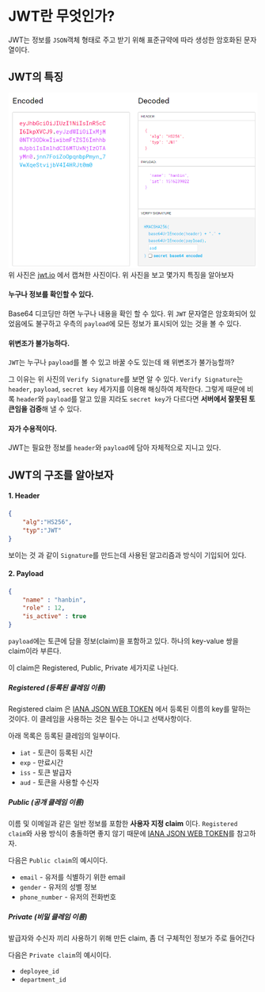 # JWT란 무엇인가?
JWT는 정보를 `JSON`객체 형태로 주고 받기 위해 표준규약에 따라 생성한 암호화된 문자열이다.

## JWT의 특징
[!['what-is-JWT-01'](../images/what-is-JWT-01.png)](https://jwt.io/)
위 사진은 [jwt.io](https://jwt.io/) 에서 캡쳐한 사진이다. 위 사진을 보고 몇가지 특징을 알아보자
#### 누구나 정보를 확인할 수 있다.
Base64 디코딩만 하면 누구나 내용을 확인 할 수 있다. 위 `JWT` 문자열은 암호화되어 있었음에도 불구하고 우측의 `payload`에 모든 정보가 표시되어 있는 것을 볼 수 있다.

#### 위변조가 불가능하다.
`JWT`는 누구나 `payload`를 볼 수 있고 바꿀 수도 있는데 왜 위변조가 불가능할까? 

그 이유는 위 사진의 `Verify Signature`를 보면 알 수 있다. `Verify Signature`는 `header`, `payload`, `secret key` 세가지를 이용해 해싱하여 제작한다. 그렇게 때문에 비록 `header`와 `payload`를 알고 있을 지라도 `secret key`가 다르다면 **서버에서 잘못된 토큰임을 검증**해 낼 수 있다.

#### 자가 수용적이다.
JWT는 필요한 정보를 `header`와 `payload`에 담아 자체적으로 지니고 있다. 

## JWT의 구조를 알아보자

#### 1. Header
```json
{
    "alg":"HS256",
    "typ":"JWT"
}
```
보이는 것 과 같이 `Signature`를 만드는데 사용된 알고리즘과 방식이 기입되어 있다.

#### 2. Payload
```json
{
    "name" : "hanbin",
    "role" : 12,
    "is_active" : true
}
```
`payload`에는 토큰에 담을 정보(claim)을 포함하고 있다. 하나의 key-value 쌍을 claim이라 부른다.

이 claim은 Registered, Public, Private 세가지로 나뉜다.

##### Registered (등록된 클레임 이름)
Registered claim 은 [IANA JSON WEB TOKEN](https://www.iana.org/assignments/jwt/jwt.xhtml) 에서 등록된 이름의 key를 말하는 것이다. 이 클레임을 사용하는 것은 필수는 아니고 선택사항이다.

아래 목록은 등록된 클레임의 일부이다.

- `iat` - 토큰이 등록된 시간
- `exp` - 만료시간
- `iss` - 토큰 발급자
- `aud` - 토큰을 사용할 수신자

##### Public (공개 클레임 이름) 
이름 및 이메일과 같은 일반 정보를 포함한 **사용자 지정 claim** 이다. `Registered claim`와 사용 방식이 충돌하면 좋지 않기 때문에 [IANA JSON WEB TOKEN](https://www.iana.org/assignments/jwt/jwt.xhtml)를 참고하자.

다음은 `Public claim`의 예시이다.
- `email` - 유저를 식별하기 위한 email
- `gender` - 유저의 성별 정보
- `phone_number` - 유저의 전화번호

##### Private (비밀 클레임 이름)
발급자와 수신자 끼리 사용하기 위해 만든 claim, 좀 더 구체적인 정보가 주로 들어간다

다음은 `Private claim`의 예시이다.
- `deployee_id`
- `department_id`